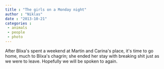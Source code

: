 ```yaml
---
title : "The girls on a Monday night"
author : "Niklas"
date : "2013-10-21"
categories : 
 - animals
 - people
 - photo
---
```


After Blixa's spent a weekend at Martin and Carina's place, it's time to go home, much to Blixa's chagrin; she ended her stay with breaking shit just as we were to leave. Hopefully we will be spoken to again.
